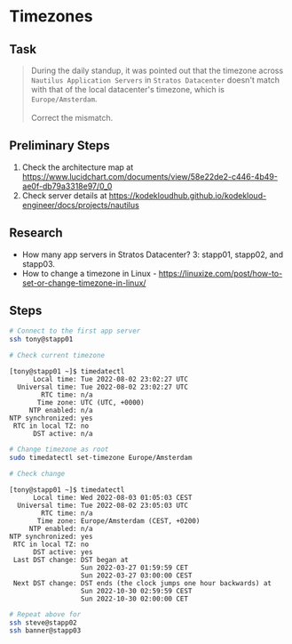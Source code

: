 # Timezones

## Task

> During the daily standup, it was pointed out that the timezone across `Nautilus Application Servers` in `Stratos Datacenter` doesn't match with that of the local datacenter's timezone, which is `Europe/Amsterdam`.<br><br>Correct the mismatch.

## Preliminary Steps

1. Check the architecture map at https://www.lucidchart.com/documents/view/58e22de2-c446-4b49-ae0f-db79a3318e97/0_0
2. Check server details at https://kodekloudhub.github.io/kodekloud-engineer/docs/projects/nautilus

## Research

* How many app servers in Stratos Datacenter? 3: stapp01, stapp02, and stapp03.
* How to change a timezone in Linux - https://linuxize.com/post/how-to-set-or-change-timezone-in-linux/

## Steps

```bash
# Connect to the first app server
ssh tony@stapp01

# Check current timezone
```

```
[tony@stapp01 ~]$ timedatectl
      Local time: Tue 2022-08-02 23:02:27 UTC
  Universal time: Tue 2022-08-02 23:02:27 UTC
        RTC time: n/a
       Time zone: UTC (UTC, +0000)
     NTP enabled: n/a
NTP synchronized: yes
 RTC in local TZ: no
      DST active: n/a
```

```bash
# Change timezone as root
sudo timedatectl set-timezone Europe/Amsterdam

# Check change
```

```
[tony@stapp01 ~]$ timedatectl
      Local time: Wed 2022-08-03 01:05:03 CEST
  Universal time: Tue 2022-08-02 23:05:03 UTC
        RTC time: n/a
       Time zone: Europe/Amsterdam (CEST, +0200)
     NTP enabled: n/a
NTP synchronized: yes
 RTC in local TZ: no
      DST active: yes
 Last DST change: DST began at
                  Sun 2022-03-27 01:59:59 CET
                  Sun 2022-03-27 03:00:00 CEST
 Next DST change: DST ends (the clock jumps one hour backwards) at
                  Sun 2022-10-30 02:59:59 CEST
                  Sun 2022-10-30 02:00:00 CET
```

```bash
# Repeat above for
ssh steve@stapp02
ssh banner@stapp03
```